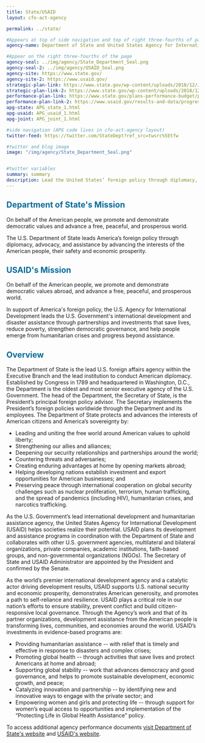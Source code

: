 ```yaml
---
title: State/USAID
layout: cfo-act-agency

permalink: ../state/

#Appears at top of side navigation and top of right three-fourths of page
agency-name: Department of State and United States Agency for International Development

#Appear on the right three-fourths of the page
agency-seal: ../img/agency/State_Department_Seal.png
agency-seal-2: ../img/agency/USAID_Seal.png
agency-site: https://www.state.gov/
agency-site-2: https://www.usaid.gov/
strategic-plan-link: https://www.state.gov/wp-content/uploads/2018/12/Joint-Strategic-Plan-FY-2018-2022.pdf
strategic-plan-link-2: https://www.state.gov/wp-content/uploads/2018/12/Joint-Strategic-Plan-FY-2018-2022.pdf
performance-plan-link: https://www.state.gov/plans-performance-budget/performance-plans-and-reports/
performance-plan-link-2: https://www.usaid.gov/results-and-data/progress-data/annual-performance-report
apg-state: APG_state_1.html
apg-usaid: APG_usaid_1.html
apg-joint: APG_joint_1.html

#side navigation (APG code lives in cfo-act-agency layout)
twitter-feed: https://twitter.com/StateDept?ref_src=twsrc%5Etfw

#twitter and blog image
image: "/img/agency/State_Department_Seal.png"


#twitter variables
summary: summary
description: Lead the United States’ foreign policy through diplomacy, advocacy, and assistance to advance the interests of the American people.
---
```


<div class="usa-grid usa-graphic_list-row">
  <div class="usa-width-one-whole usa-media_block agency-page-section">
    <h2 style="color:#046b99;">Department of State's Mission</h2>
    <p>On behalf of the American people, we promote and demonstrate democratic values and advance a free, peaceful, and prosperous world.
    </p>
    <p>The U.S. Department of State leads America&rsquo;s foreign policy through diplomacy, advocacy, and assistance by advancing the interests of the American people, their safety and economic prosperity.
    </p>
  </div>
</div>

<div class="usa-grid usa-graphic_list-row">
  <div class="usa-width-one-whole usa-media_block agency-page-section">
    <h2 style="color:#046b99;">USAID's Mission</h2>
    <p>On behalf of the American people, we promote and demonstrate democratic values abroad, and advance a free, peaceful, and prosperous world.
    </p>
    <p>In support of America&apos;s foreign policy, the U.S. Agency for International Development leads the U.S. Government&apos;s international development and disaster assistance through partnerships and investments that save lives, reduce poverty, strengthen democratic governance, and help people emerge from humanitarian crises and progress beyond assistance.
    </p>
  </div>
</div>

<div class="usa-grid usa-graphic_list-row">
  <div class="usa-width-one-whole usa-media_block agency-page-section">
    <h2 style="color:#046b99;">Overview</h2>
    <p>The Department of State is the lead U.S. foreign affairs agency within the Executive Branch and the lead institution to conduct American diplomacy.  Established by Congress in 1789 and headquartered in Washington, D.C., the Department is the oldest and most senior executive agency of the U.S. Government.  The head of the Department, the Secretary of State, is the President&rsquo;s principal foreign policy advisor.  The Secretary implements the President&rsquo;s foreign policies worldwide through the Department and its employees.  The Department of State protects and advances the interests of American citizens and America&rsquo;s sovereignty by:</p>
    <ul>
      <li>Leading and uniting the free world around American values to uphold liberty;</li>
        <li>Strengthening our allies and alliances;</li>
          <li>Deepening our security relationships and partnerships around the world;</li>
          <li>Countering threats and adversaries;</li>
          <li>Creating enduring advantages at home by opening markets abroad;</li>
          <li>Helping developing nations establish investment and export opportunities for American businesses; and</li>
          <li>Preserving peace through international cooperation on global security challenges such as nuclear proliferation, terrorism, human trafficking, and the spread of pandemics (including HIV), humanitarian crises, and narcotics trafficking.</li>
         </ul>
         <p> As the U.S. Government&rsquo;s lead international development and humanitarian assistance agency, the United States Agency for International Development (USAID) helps societies realize their potential.  USAID plans its development and assistance programs in coordination with the Department of State and collaborates with other U.S. government agencies, multilateral and bilateral organizations, private companies, academic institutions, faith-based groups, and non-governmental organizations (NGOs).  The Secretary of State and USAID Administrator are appointed by the President and confirmed by the Senate.</p>
         <p>As the world&rsquo;s premier international development agency and a catalytic actor driving development results, USAID supports U.S. national security and economic prosperity, demonstrates American generosity, and promotes a path to self-reliance and resilience.  USAID plays a critical role in our nation&rsquo;s efforts to ensure stability, prevent conflict and build citizen-responsive local governance.  Through the Agency&rsquo;s work and that of its partner organizations, development assistance from the American people is transforming lives, communities, and economies around the world.  USAID&rsquo;s investments in evidence-based programs are: </p>
         <ul>
           <li>Providing humanitarian assistance -- with relief that is timely and effective in response to disasters and complex crises;</li>
           <li>Promoting global health -- through activities that save lives and protect Americans at home and abroad;</li>
           <li>Supporting global stability -- work that advances democracy and good governance, and helps to promote sustainable development, economic growth, and peace;</li>
           <li>Catalyzing innovation and partnership -- by identifying new and innovative ways to engage with the private sector; and</li>
           <li>Empowering women and girls and protecting life -- through support for women&rsquo;s equal access to opportunities and implementation of the &ldquo;Protecting Life in Global Health Assistance&rdquo; policy.</li>
         </ul>
  </div>
</div>

<div class="usa-grid usa-graphic_list-row">
  <div class="usa-width-one-whole usa-media_block">
    <p>To access additional agency performance documents <a href="https://www.state.gov/s/d/rm/c6113.htm" target="_blank">visit Department of State's website</a> and <a href="https://www.usaid.gov/reports-and-data" target="_blank">USAID's website</a>.</p>
  </div>
</div>
